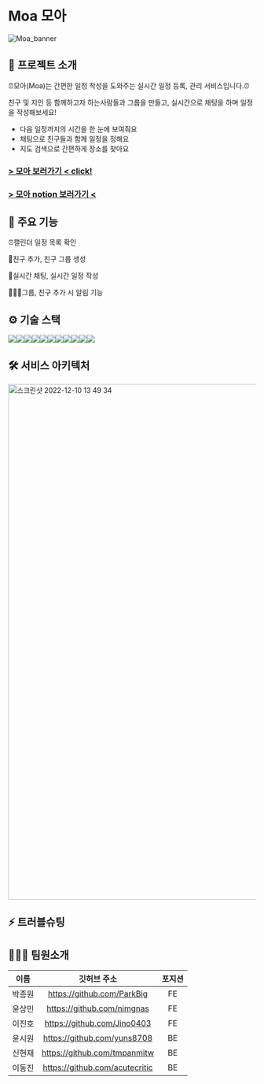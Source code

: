 # Moa 모아
![Moa_banner](https://user-images.githubusercontent.com/113873122/206840888-a08eaf56-0921-47a0-8e1c-21db8a242065.jpg)

## 🌟 프로젝트 소개

⏰모아(Moa)는 간편한 일정 작성을 도와주는 실시간 일정 등록, 관리 서비스입니다.⏰

친구 및 지인 등 함께하고자 하는사람들과 그룹을 만들고, 실시간으로 채팅을 하며 일정을 작성해보세요!
- 다음 일정까지의 시간을 한 눈에 보여줘요
- 채팅으로 친구들과 함께 일정을 정해요
- 지도 검색으로 간편하게 장소를 찾아요

### [> 모아 보러가기 < click!](https://moa99.site/)

### [> 모아 notion 보러가기 <](https://www.notion.so/99-2-4ce564cddbb54c01b47c5d73e7c1a2e6)

## 🚀 주요 기능

⏰캘린더 일정 목록 확인

🙋친구 추가, 친구 그룹 생성

💬실시간 채팅, 실시간 일정 작성

🧑‍🤝‍🧑그룹, 친구 추가 시 알림 기능

## ⚙️ 기술 스택
<img src="https://img.shields.io/badge/springboot-6DB33F?style=for-the-badge&logo=springboot&logoColor=white"><img src="https://img.shields.io/badge/Spring Security-6DB33F?style=for-the-badge&logo=Spring Security&logoColor=white"><img src="https://img.shields.io/badge/gradle-02303A?style=for-the-badge&logo=gradle&logoColor=white"><img src="https://img.shields.io/badge/mysql-4479A1?style=for-the-badge&logo=mysql&logoColor=white"><img src="https://img.shields.io/badge/amazonaws-232F3E?style=for-the-badge&logo=amazonaws&logoColor=white"><img src="https://img.shields.io/badge/Amazon EC2-FF9900?style=for-the-badge&logo=Amazon EC2&logoColor=white"><img src="https://img.shields.io/badge/AmazonRDS-527FFF?style=for-the-badge&logo=amazonrds&logoColor=white"><img src="https://img.shields.io/badge/Amazon S3-569A31?style=for-the-badge&logo=Amazon S3&logoColor=white"><img src="https://img.shields.io/badge/websocket-444444?style=for-the-badge&logo=websocket&logoColor=white"><img src="https://img.shields.io/badge/STOMP-000000?style=for-the-badge&logo=STOMP&logoColor=white"><img src="https://img.shields.io/badge/Redis-DC382D?style=for-the-badge&logo=Redis&logoColor=white">

[//]: # (<img src="https://img.shields.io/badge/기술이름-#제외색상번호?style=for-the-badge&logo=아이콘이름&logoColor=white">)

## 🛠️ 서비스 아키텍처

<img width="1048" alt="스크린샷 2022-12-10 13 49 34" src="https://user-images.githubusercontent.com/113868566/206829731-694589f4-a2df-400f-92b7-14cd749c6a4a.png">

## ⚡ 트러블슈팅

## 👨‍👩‍👧 팀원소개

|  이름   |             깃허브 주소              |  포지션  
|:-----:|:-------------------------------:|:-----:|
|  박종원  |   https://github.com/ParkBig    |  FE   |
|  윤상민  |   https://github.com/nimgnas    |  FE   |
|  이진호  |   https://github.com/Jino0403   |  FE   |
|  윤시원  |   https://github.com/yuns8708   |  BE   |
|  신현재  |  https://github.com/tmpanmitw   |  BE   |
|  이동진  | https://github.com/acutecritic  |  BE   |